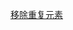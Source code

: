 [移除重复元素](https://labuladong.gitbook.io/algo/shu-ju-jie-gou-xi-lie/2.5-shou-ba-shou-shua-shu-zu-ti-mu/yuan-di-xiu-gai-shu-zu)